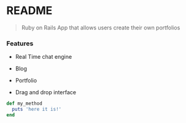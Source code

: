 # README

> Ruby on Rails App that allows users create their own portfolios

### Features

- Real Time chat engine

- Blog

- Portfolio

- Drag and drop interface

```ruby
def my_method
  puts 'here it is!'
end
```
